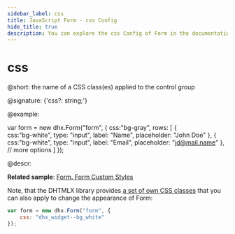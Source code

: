 ```yaml
---
sidebar_label: css
title: JavaScript Form - css Config 
hide_title: true
description: You can explore the css Config of Form in the documentation of the DHTMLX JavaScript UI library. Browse developer guides and API reference, try out code examples and live demos, and download a free 30-day evaluation version of DHTMLX Suite 7.
---
```

 
# css

@short: the name of a CSS class(es) applied to the control group

@signature: {'css?: string;'}

@example:
<style>
    .bg-white .dhx_input {
        background: #fff;
    }
</style>
 
 
var form = new dhx.Form("form", {
    css:"bg-gray",
    rows: [
        {   
            css:"bg-white",
            type: "input",
            label: "Name",
            placeholder: "John Doe"
        },
        {
            css:"bg-white",
            type: "input",
            label: "Email",
            placeholder: "jd@mail.name"
        },
        // more options
    ]
});

@descr:

**Related sample**: [Form. Form Custom Styles](https://snippet.dhtmlx.com/wnscgb50)

Note, that the DHTMLX library provides [a set of own CSS classes](helpers/base_elements.md#list-of-css-classes-for-styling-a-widget) that you can also apply to change the appearance of Form:

~~~js
var form = new dhx.Form("form", {
    css: "dhx_widget--bg_white"
});
~~~

[comment]: # (@related: form/how_to_start.md#initialize-form form/customization.md)
